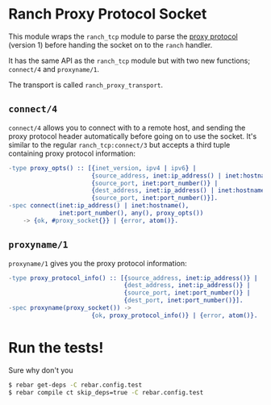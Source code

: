# Ranch Proxy Protocol Socket

This module wraps the `ranch_tcp` module to parse the
[proxy protocol](http://haproxy.1wt.eu/download/1.5/doc/proxy-protocol.txt)
(version 1) before handing the socket on to the `ranch` handler.

It has the same API as the `ranch_tcp` module but with two new
functions; `connect/4` and `proxyname/1`.

The transport is called `ranch_proxy_transport`.

## `connect/4`

`connect/4` allows you to connect with to a remote host, and sending
the proxy protocol header automatically before going on to use the
socket. It's similar to the regular `ranch_tcp:connect/3` but accepts
a third tuple containing proxy protocol information:

``` erlang
-type proxy_opts() :: [{inet_version, ipv4 | ipv6} |
                       {source_address, inet:ip_address() | inet:hostname()} |
                       {source_port, inet:port_number()} |
                       {dest_address, inet:ip_address() | inet:hostname()} |
                       {source_port, inet:port_number()}].
-spec connect(inet:ip_address() | inet:hostname(),
              inet:port_number(), any(), proxy_opts())
	-> {ok, #proxy_socket{}} | {error, atom()}.
```

## `proxyname/1`

`proxyname/1` gives you the proxy protocol information:

``` erlang
-type proxy_protocol_info() :: [{source_address, inet:ip_address()} |
                                {dest_address, inet:ip_address()} |
                                {source_port, inet:port_number()} |
                                {dest_port, inet:port_number()}].
-spec proxyname(proxy_socket()) -> 
                       {ok, proxy_protocol_info()} | {error, atom()}.
```

# Run the tests!

Sure why don't you

``` bash
$ rebar get-deps -C rebar.config.test
$ rebar compile ct skip_deps=true -C rebar.config.test
```

